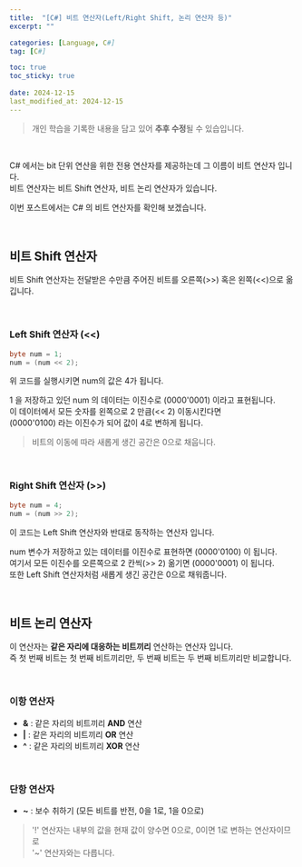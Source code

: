 ```yaml
---
title:  "[C#] 비트 연산자(Left/Right Shift, 논리 연산자 등)"
excerpt: ""

categories: [Language, C#]
tag: [C#]

toc: true
toc_sticky: true
 
date: 2024-12-15
last_modified_at: 2024-12-15
---
```


> 개인 학습을 기록한 내용을 담고 있어 **추후 수정**될 수 있습입니다.  

<br/>

C# 에서는 bit 단위 연산을 위한 전용 연산자를 제공하는데 그 이름이 비트 연산자 입니다.  
비트 연산자는 비트 Shift 연산자, 비트 논리 연산자가 있습니다.  

이번 포스트에서는 C# 의 비트 연산자를 확인해 보겠습니다.  

<br/>

## 비트 Shift 연산자

비트 Shift 연산자는 전달받은 수만큼 주어진 비트를 오른쪽(>>) 혹은 왼쪽(<<)으로 옮깁니다.  

<br/>

### Left Shift 연산자 (<<)

```c#
byte num = 1;
num = (num << 2);
```

위 코드를 실행시키면 num의 값은 4가 됩니다.  

1 을 저장하고 있던 num 의 데이터는 이진수로 (0000'0001) 이라고 표현됩니다.  
이 데이터에서 모든 숫자를 왼쪽으로 2 만큼(<< 2) 이동시킨다면  
(0000'0100) 라는 이진수가 되어 값이 4로 변하게 됩니다.  

> 비트의 이동에 따라 새롭게 생긴 공간은 0으로 채웁니다.  

<br/>

### Right Shift 연산자 (>>)

```c#
byte num = 4;
num = (num >> 2);
```

이 코드는 Left Shift 연산자와 반대로 동작하는 연산자 입니다.  

num 변수가 저장하고 있는 데이터를 이진수로 표현하면 (0000'0100) 이 됩니다.  
여기서 모든 이진수를 오른쪽으로 2 칸씩(>> 2) 옮기면 (0000'0001) 이 됩니다.  
또한 Left Shift 연산자처럼 새롭게 생긴 공간은 0으로 채워줍니다.  

<br/>

## 비트 논리 연산자

이 연산자는 **같은 자리에 대응하는 비트끼리** 연산하는 연산자 입니다.  
즉 첫 번째 비트는 첫 번째 비트끼리만, 두 번째 비트는 두 번째 비트끼리만 비교합니다.  

<br/>

### 이항 연산자

* **&** : 같은 자리의 비트끼리 **AND** 연산  
* **|** : 같은 자리의 비트끼리 **OR** 연산  
* **^** : 같은 자리의 비트끼리 **XOR** 연산  

<br/>

### 단항 연산자

* **~** : 보수 취하기 (모든 비트를 반전, 0을 1로, 1을 0으로)  

> '!' 연산자는 내부의 값을 현재 값이 양수면 0으로, 0이면 1로 변하는 연산자이므로  
> '~' 연산자와는 다릅니다.  

<br/>
